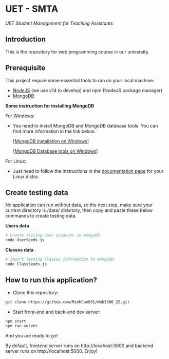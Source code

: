 # UET - SMTA

_UET Student Management for Teaching Assistants_

## Introduction

This is the repository for web programming course in our university.

## Prerequisite

This project require some essential tools to run on your local machine:
- [NodeJS](https://nodejs.org/en/) (we use v14 to develop) and npm (NodeJS package manager)
- [MongoDB](https://www.mongodb.com/)


**Some instruction for installing MongoDB**

For Windows:

- You need to install MongoDB and MongoDB database tools. You can find more information in the link below.

  [[MongoDB installation on Windows](https://docs.mongodb.com/manual/tutorial/install-mongodb-on-windows/)]

  [[MongoDB Database tools on Windows](https://docs.mongodb.com/database-tools/installation/installation-windows/)]

For Linux:

- Just need to follow the instructions in the [documentation page](https://docs.mongodb.com/manual/administration/install-on-linux/) for your Linux distro.

## Create testing data

No application can run without data, so the next step, make sure your current directory is /data/ directory, then copy and paste these below commands to create testing data.

**Users data**

```bash
# Create testing user accounts in mongoDB.
node UserSeeds.js
```

**Classes data**

```bash
# Import testing classes information to mongoDB.
node ClassSeeds.js
```

## How to run this application?

- Clone this repository:
``` bash
git clone https://github.com/MinhCao031/Web3306_22.git
```
- Start front-end and back-end dev server:
``` bash
npm start
npm run server
```

And you are ready to go!

By default, frontend server runs on http://locahost:3000 and backend server runs on http://localhost:5000.
Enjoy!
